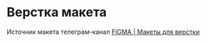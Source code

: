 # Верстка макета
Источник макета телеграм-канал [FIGMA | Макеты для верстки](https://t.me/c/1148704859/30)